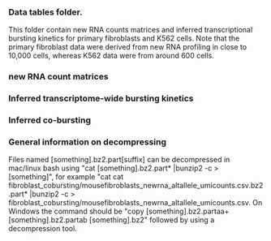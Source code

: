 ### Data tables folder.

This folder contain new RNA counts matrices and inferred transcriptional bursting kinetics for primary fibroblasts and K562 cells. Note that the primary fibroblast data were derived from new RNA profiling in close to 10,000 cells, whereas K562 data were from around 600 cells. 

### new RNA count matrices



### Inferred transcriptome-wide bursting kinetics


### Inferred co-bursting


### General information on decompressing

Files named [something].bz2.part[suffix] can be decompressed in mac/linux bash using "cat [something].bz2.part* |bunzip2 -c > [something]", for example "cat cat fibroblast_cobursting/mousefibroblasts_newrna_altallele_umicounts.csv.bz2.part* |bunzip2 -c > fibroblast_cobursting/mousefibroblasts_newrna_altallele_umicounts.csv. On Windows the command should be "copy [something].bz2.partaa+[something].bz2.partab [something].bz2" followed by using a decompression tool.
